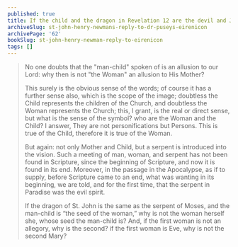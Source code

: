 ```yaml
---
published: true
title: If the child and the dragon in Revelation 12 are the devil and Jesus, why is the woman not Mary?
archiveSlug: st-john-henry-newmans-reply-to-dr-puseys-eirenicon
archivePage: '62'
bookSlug: st-john-henry-newman-reply-to-eirenicon
tags: []
---
```


> No one doubts that the "man-child" spoken of is an allusion to our Lord: why then is not "the Woman" an allusion to His Mother?
>
> This surely is the obvious sense of the words; of course it has a further sense also, which is the scope of the image; doubtless the Child represents the children of the Church, and doubtless the Woman represents the Church; this, I grant, is the real or direct sense, but what is the sense of the symbol? who are the Woman and the Child? I answer, They are not personifications but Persons. This is true of the Child, therefore it is true of the Woman.
>
> But again: not only Mother and Child, but a serpent is introduced into the vision. Such a meeting of man, woman, and serpent has not been found in Scripture, since the beginning of Scripture, and now it is found in its end. Moreover, in the passage in the Apocalypse, as if to supply, before Scripture came to an end, what was wanting in its beginning, we are told, and for the first time, that the serpent in Paradise was the evil spirit.
>
> If the dragon of St. John is the same as the serpent of Moses, and the man-child is “the seed of the woman,” why is not the woman herself she, whose seed the man-child is? And, if the first woman is not an allegory, why is the second? if the first woman is Eve, why is not the second Mary?
